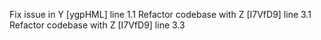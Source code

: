 Fix issue in Y [ygpHML] line 1.1
Refactor codebase with Z [I7VfD9] line 3.1
Refactor codebase with Z [I7VfD9] line 3.3
